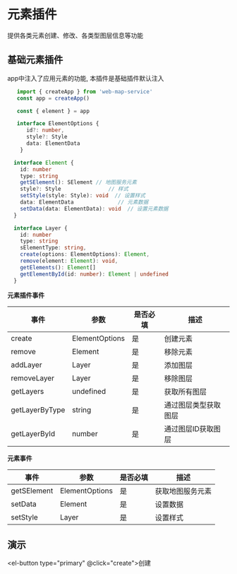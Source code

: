# 元素插件
提供各类元素创建、修改、各类型图层信息等功能

## 基础元素插件

app中注入了应用元素的功能, 本插件是基础插件默认注入

```ts
   import { createApp } from 'web-map-service'
   const app = createApp()

   const { element } = app

   interface ElementOptions {
      id?: number,
      style?: Style
      data: ElementData
    }

  interface Element {
    id: number
    type: string
    getSElement(): SElement // 地图服务元素
    style?: Style               // 样式
    setStyle(style: Style): void  // 设置样式
    data: ElementData              // 元素数据
    setData(data: ElementData): void  // 设置元素数据
  }

  interface Layer {
    id: number
    type: string
    sElementType: string,
    create(options: ElementOptions): Element,
    remove(element: Element): void,
    getElements(): Element[]
    getElementById(id: number): Element | undefined
  }

```
**元素插件事件**

| 事件      |   参数    |  是否必填   |     描述    |
| ---- | ---- | ---- | ---- |
| create |  ElementOptions  |  是  |  创建元素 |
| remove |  Element  |  是  |  移除元素 |
| addLayer |  Layer  |  是  |  添加图层 |
| removeLayer |  Layer  |  是  |  移除图层 |
| getLayers |  undefined  |  是  |  获取所有图层 |
| getLayerByType |  string  |  是  |  通过图层类型获取图层 |
| getLayerById |  number  |  是  |  通过图层ID获取图层 |


**元素事件**

| 事件      |   参数    |  是否必填   |     描述    |
| ---- | ---- | ---- | ---- |
| getSElement |  ElementOptions  |  是  |  获取地图服务元素 |
| setData |  Element  |  是  |  设置数据 |
| setStyle |  Layer  |  是  |  设置样式 |


## 演示

<div class="flex">
  <el-select v-model="state.selected" class="w-[300px] mb-2 mr-2">
    <el-option :value="item.value" :key="item.value" v-for="item of state.options"></el-option>
  </el-select>

  <el-button type="primary" @click="create">创建</el-button>
</div>
<div class="w-[500px] h-[500px] border-[1px] border-solid" ref="mapRef"></div>

<script setup>
  import { createApp } from '@web-map-service/map2d-app'
  import { onMounted, ref, reactive } from 'vue'

  const app = ref()

  const mapRef = ref()
  const state = reactive({
    selected: 'ap',
    options: [{
      value: 'ap'
    }]
  })

  function create() {
    let data = [
      [Math.random() * 10000, Math.random() * 10000]
      [Math.random() * 10000, Math.random() * 10000],
      [Math.random() * 10000, Math.random() * 10000],
      [Math.random() * 10000, Math.random() * 10000],
    ]
    if (['ap'].includes(state.selected)) {
      data = {
        center: [Math.random() * 10000, Math.random() * 10000],
        radius: Math.random() * 1000
      }
    }

    app.value.element.create({
      type: state.selected,
      data
    })
  }

  onMounted(()=>{
    app.value = createApp({
      el: mapRef.value,
      baseMap: {
        url: 'https://raw.githubusercontent.com/zhuyue6/web-map-service/main/public/images/map.jpg'
      },
    })
  })

</script>